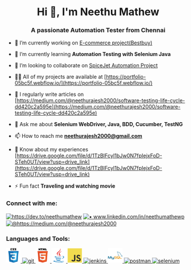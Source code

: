 <h1 align="center">Hi 👋, I'm Neethu Mathew</h1>
<h3 align="center">A passionate Automation Tester from Chennai</h3>

- 🔭 I’m currently working on [E-commerce project(Bestbuy)](https://github.com/neethurajesh2000/ProjectBestbuy.git)

- 🌱 I’m currently learning **Automation Testing with Selenium Java**

- 👯 I’m looking to collaborate on [SpiceJet Automation Project](https://github.com/neethurajesh2000/ProjectSpicejet.git)

- 👨‍💻 All of my projects are available at [https://portfolio-05bc5f.webflow.io/](https://portfolio-05bc5f.webflow.io/)

- 📝 I regularly write articles on [https://medium.com/@neethurajesh2000/software-testing-life-cycle-dd420c2a595e](https://medium.com/@neethurajesh2000/software-testing-life-cycle-dd420c2a595e)

- 💬 Ask me about **Selenium WebDriver, Java, BDD, Cucumber, TestNG**

- 📫 How to reach me **neethurajesh2000@gmail.com**

- 📄 Know about my experiences [https://drive.google.com/file/d/1TzBlFcyl1bJw0N7fpIejxFoD-STeh0UT/view?usp=drive_link](https://drive.google.com/file/d/1TzBlFcyl1bJw0N7fpIejxFoD-STeh0UT/view?usp=drive_link)

- ⚡ Fun fact **Traveling and watching movie**

<h3 align="left">Connect with me:</h3>
<p align="left">
<a href="https://dev.to/https://dev.to/neethumathew" target="blank"><img align="center" src="https://raw.githubusercontent.com/rahuldkjain/github-profile-readme-generator/master/src/images/icons/Social/devto.svg" alt="https://dev.to/neethumathew" height="30" width="40" /></a>
<a href="https://linkedin.com/in/▪ www.linkedin.com/in/neethumathewp" target="blank"><img align="center" src="https://raw.githubusercontent.com/rahuldkjain/github-profile-readme-generator/master/src/images/icons/Social/linked-in-alt.svg" alt="▪ www.linkedin.com/in/neethumathewp" height="30" width="40" /></a>
<a href="https://medium.com/@https://medium.com/@neethurajesh2000" target="blank"><img align="center" src="https://raw.githubusercontent.com/rahuldkjain/github-profile-readme-generator/master/src/images/icons/Social/medium.svg" alt="@https://medium.com/@neethurajesh2000" height="30" width="40" /></a>
</p>

<h3 align="left">Languages and Tools:</h3>
<p align="left"> <a href="https://www.w3schools.com/css/" target="_blank" rel="noreferrer"> <img src="https://raw.githubusercontent.com/devicons/devicon/master/icons/css3/css3-original-wordmark.svg" alt="css3" width="40" height="40"/> </a> <a href="https://git-scm.com/" target="_blank" rel="noreferrer"> <img src="https://www.vectorlogo.zone/logos/git-scm/git-scm-icon.svg" alt="git" width="40" height="40"/> </a> <a href="https://www.w3.org/html/" target="_blank" rel="noreferrer"> <img src="https://raw.githubusercontent.com/devicons/devicon/master/icons/html5/html5-original-wordmark.svg" alt="html5" width="40" height="40"/> </a> <a href="https://www.java.com" target="_blank" rel="noreferrer"> <img src="https://raw.githubusercontent.com/devicons/devicon/master/icons/java/java-original.svg" alt="java" width="40" height="40"/> </a> <a href="https://developer.mozilla.org/en-US/docs/Web/JavaScript" target="_blank" rel="noreferrer"> <img src="https://raw.githubusercontent.com/devicons/devicon/master/icons/javascript/javascript-original.svg" alt="javascript" width="40" height="40"/> </a> <a href="https://www.jenkins.io" target="_blank" rel="noreferrer"> <img src="https://www.vectorlogo.zone/logos/jenkins/jenkins-icon.svg" alt="jenkins" width="40" height="40"/> </a> <a href="https://www.mysql.com/" target="_blank" rel="noreferrer"> <img src="https://raw.githubusercontent.com/devicons/devicon/master/icons/mysql/mysql-original-wordmark.svg" alt="mysql" width="40" height="40"/> </a> <a href="https://postman.com" target="_blank" rel="noreferrer"> <img src="https://www.vectorlogo.zone/logos/getpostman/getpostman-icon.svg" alt="postman" width="40" height="40"/> </a> <a href="https://www.selenium.dev" target="_blank" rel="noreferrer"> <img src="https://raw.githubusercontent.com/detain/svg-logos/780f25886640cef088af994181646db2f6b1a3f8/svg/selenium-logo.svg" alt="selenium" width="40" height="40"/> </a> </p>

